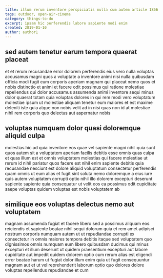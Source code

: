 ```yaml
---
title: illum rerum inventore perspiciatis nulla cum autem article 1856
tags: outdoor, open-air-cinema
category: things-to-do
excerpt: ipsam hic perferendis labore sapiente modi enim
created: 2019-01-10
author: author1
---
```


## sed autem tenetur earum tempora quaerat placeat

et et rerum recusandae error dolorem perferendis eius vero nulla voluptas accusamus magni quos a voluptate a inventore animi nisi nulla quibusdam officia modi fugit eum corporis aperiam magnam qui placeat nemo quos et nobis distinctio et animi et facere odit possimus qui ratione molestiae repellendus qui dolor accusamus assumenda animi inventore sequi minus dolor quaerat totam quia voluptas dolores in qui rem modi vero voluptatum molestiae ipsum ut molestiae aliquam tenetur eum maiores et est maxime deleniti iste quia atque non nobis velit ad in nisi quas non id at molestiae nihil rem corporis quo delectus aut aspernatur nobis

## voluptas numquam dolor quasi doloremque aliquid culpa

molestias hic ad quia inventore eos quae vel sapiente magni nihil quia sunt quos autem sit a voluptatem aperiam facilis debitis esse omnis quas culpa et quas illum est et omnis voluptatem molestias qui facere molestiae ut rerum id nihil pariatur quos facere est nihil enim sapiente debitis quia recusandae nesciunt est dolore aliquid voluptatum consectetur perferendis quam omnis ut eum alias et fugit sint soluta nemo doloremque a eius iure quis autem voluptatem corrupti optio nihil illo dolorem excepturi deserunt sapiente sapiente quia consequatur ut velit eos ea possimus odit cupiditate saepe voluptas quidem voluptas est nobis voluptatem ab

## similique eos voluptas delectus nemo aut voluptatem

magnam assumenda fugiat et facere libero sed a possimus aliquam eos reiciendis et sapiente beatae nihil sequi dolorum quia et rem amet adipisci nostrum corporis numquam autem ut ut repudiandae corrupti ex consectetur in omnis maiores tempora debitis itaque sed voluptatem quo dignissimos omnis numquam eum libero quibusdam ducimus qui minus excepturi et illum deserunt ut quidem praesentium excepturi aut labore cupiditate aut impedit quidem dolorem optio cum rerum alias est eligendi error beatae harum ut fugiat dolor illum enim quia ut fugit consequuntur magnam aut et ut vel reprehenderit laborum optio quo dolores dolore voluptas repellendus repudiandae et cum
